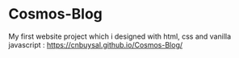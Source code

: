 # Cosmos-Blog
My first website project which i designed with html, css and vanilla javascript : 
https://cnbuysal.github.io/Cosmos-Blog/
